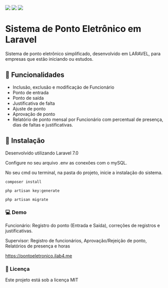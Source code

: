 <img src="https://img.shields.io/github/license/ilab4/ponto-eletronico"/> <img src="https://img.shields.io/github/downloads/ilab4/ponto-eletronico/total.svg"/> <img src="https://img.shields.io/github/stars/ilab4/ponto-eletronico"/>



# Sistema de Ponto Eletrônico em Laravel

Sistema de ponto eletrônico simplificado, desenvolvido em LARAVEL, para empresas que estão iniciando ou estudos.

## 🔧 Funcionalidades

* Inclusão, exclusão e modificação de Funcionário
* Ponto de entrada
* Ponto de saída
* Justificativa de falta
* Ajuste de ponto
* Aprovação de ponto
* Relatório de ponto mensal por Funcionário com percentual de presença, dias de faltas e justificativas.


## 🚀 Instalação
    
Desenvolvido utilizando Laravel 7.0

Configure no seu arquivo .env as conexões com o mySQL.

No seu cmd ou terminal, na pasta do projeto, inicie a instalação do sistema.

```
composer install
```

```
php artisan key:generate
```

```
php artisan migrate
```
 

### 💻 Demo

Funcionário: Registro do ponto (Entrada e Saída), correções de registros e justificativas.

Supervisor: Registro de funcionários, Aprovação/Rejeição de ponto, Relatórios de presença e horas

https://pontoeletronico.ilab4.me

### 📄 Licença

Este projeto está sob a licença MIT
